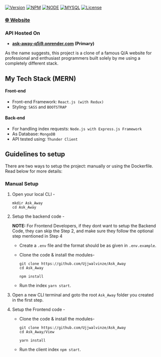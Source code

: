 [![Version](https://img.shields.io/static/v1?label=version&message=2.0.0&color=blue)](https://shields.io/)
[![NPM](https://img.shields.io/static/v1?label=npm&message=6.8.5&color=blue)](https://shields.io/)
[![NODE](https://img.shields.io/static/v1?label=node&message=10.12.8&color=success)](https://shields.io/)
[![MYSQL](https://img.shields.io/static/v1?label=mysql&message=8.0.10&color=blueviolet)](https://shields.io/)
[![License](https://img.shields.io/badge/license-MIT-green.svg)](https://shields.io/)

### [🌐 Website](https://ask-away-front.onrender.com/)

### API Hosted On

- **[ask-away-q5j9.onrender.com](https://ask-away-q5j9.onrender.com) (Primary)**

As the name suggests, this project is a clone of a famous Q/A website for professional and enthusiast programmers built solely by me using a completely different stack.

## My Tech Stack (MERN)

#### Front-end

- Front-end Framework: `React.js (with Redux)`
- Styling: `SASS` and `BOOTSTRAP`

#### Back-end

- For handling index requests: `Node.js with Express.js Framework`
- As Database: `MongoDB`
- API tested using: `Thunder Client`

## Guidelines to setup

There are two ways to setup the project: manually or using the Dockerfile. Read below for more details:

### Manual Setup

1. Open your local CLI -

   ```
   mkdir Ask_Away
   cd Ask_Away
   ```

2. Setup the backend code -

   **NOTE:** For Frontend Developers, if they dont want to setup the Backend Code, they can skip the Step 2, and make sure they follow the optional step mentioned in Step 4

   - Create a `.env` file and the format should be as given in `.env.example`.
   - Clone the code & install the modules-

     ```
     git clone https://github.com/Ujjwalvinze/Ask_Away
     cd Ask_Away

     npm install
     ```

   - Run the index `yarn start`.

3. Open a new CLI terminal and goto the root `Ask_Away` folder you created in the first step.
4. Setup the Frontend code -

   - Clone the code & install the modules-

     ```
     git clone https://github.com/Ujjwalvinze/Ask_Away
     cd Ask_Away/View

     yarn install
     ```

   - Run the client index `npm start`.
